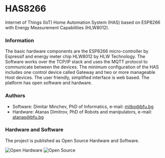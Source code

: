 # HAS8266
Internet of Things (IoT) Home Automation System (HAS) based on ESP8266 with Energy Measurement Capabilities (HLW8012).

### Information
The basic hardware components are the ESP8266 micro-controller by Espressif and energy meter chip HLW8012 by HLW Technology. The Software works over the TCP/IP stack and uses the MQTT protocol to communicate between the devices. The minimum configuration of the HAS includes one control device called Gateway and two or more manageable Host devices. The user friendly, simplified interface is web based. The platform has open software and hardware. 

### Authors
- Software: Dimitar Minchev, PhD of Informatics,  e-mail: <mitko@bfu.bg>
- Hardware: Atanas Dimitrov, PhD of Robots and manipulators, e-mail: <atanas@bfu.bg>

### Hardware and Software
The project is published as Open Source Hardware and Software.

![Open Hardware](https://upload.wikimedia.org/wikipedia/commons/thumb/f/fd/Open-source-hardware-logo.svg/228px-Open-source-hardware-logo.svg.png)
![Open Source](https://upload.wikimedia.org/wikipedia/commons/archive/4/42/20070822051640%21Opensource.svg)